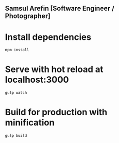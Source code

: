 ## Samsul Arefin [Software Engineer / Photographer]


# Install dependencies
``` bash
npm install
```

# Serve with hot reload at localhost:3000
``` bash
gulp watch
```

# Build for production with minification
``` bash
gulp build
```
